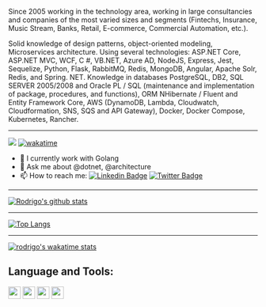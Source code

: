 Since 2005 working in the technology area, working in large consultancies and companies of the most varied sizes and segments (Fintechs, Insurance, Music Stream, Banks, Retail, E-commerce, Commercial Automation, etc.). 

Solid knowledge of design patterns, object-oriented modeling, Microservices architecture.
Using several technologies: ASP.NET Core, ASP.NET MVC, WCF, C #, VB.NET, Azure AD, NodeJS, Express, Jest, Sequelize, Python, Flask, RabbitMQ, Redis, MongoDB, Angular, Apache Solr, Redis, and Spring. NET. Knowledge in databases PostgreSQL, DB2, SQL SERVER 2005/2008 and Oracle PL / SQL (maintenance and implementation of package, procedures, and functions), ORM NHibernate / Fluent and Entity Framework Core, AWS (DynamoDB, Lambda, Cloudwatch, Cloudformation, SNS, SQS and API Gateway), Docker, Docker Compose, Kubernetes, Rancher.

----
![](https://komarev.com/ghpvc/?username=rodrigodosanjosoliveira)
[![wakatime](https://wakatime.com/badge/user/0a5ca1af-18a4-49f8-a87a-7989a8ee88f4.svg)](https://wakatime.com/@0a5ca1af-18a4-49f8-a87a-7989a8ee88f4)

<!-- - 🔭 I’m currently working on [**Vórtx**](https://vortx.com.br/) -->
- 🌱 I currently work with Golang
- 💬 Ask me about @dotnet, @architecture
- 📫 How to reach me: 
[![Linkedin Badge](https://img.shields.io/badge/-LinkedIn-blue?style=flat-square&logo=Linkedin&logoColor=white&link=https://www.linkedin.com/in/rodrigodosanjosoliveira/)](https://www.linkedin.com/in/rodrigodosanjosoliveira/)
[![Twitter Badge](https://img.shields.io/badge/-Twitter-1ca0f1?style=flat-square&labelColor=1ca0f1&logo=twitter&logoColor=white&link=https://twitter.com/orodrygw)](https://twitter.com/orodrygw)

----
[![Rodrigo's github stats](https://github-readme-stats.vercel.app/api?username=rodrigodosanjosoliveira&show=contribs&show_icons=true&count_private=true&layout=compact)](https://github.com/rodrigodosanjosoliveira/rodrigodosanjosoliveira)

----
[![Top Langs](https://github-readme-stats.vercel.app/api/top-langs/?username=rodrigodosanjosoliveira&layout=compact&langs_count=3)](https://github.com/rodrigodosanjosoliveira/rodrigodosanjosoliveira)

----
[![rodrigo's wakatime stats](https://github-readme-stats.vercel.app/api/wakatime?username=@0a5ca1af-18a4-49f8-a87a-7989a8ee88f4&layout=compact)](https://github.com/rodrigodosanjosoliveira/rodrigodosanjosoliveira)


## Language and Tools:


<code><img height="25" src="https://mlohrktvfr9b.i.optimole.com/scftOdE.tVDx~16b5e/w:500/h:500/q:mauto/https://www.nerdstickers.com.br/wp-content/uploads/2020/11/STK-167-Golang-5x7cm-1.jpg"></code>
<code><img height="25" src="https://upload.wikimedia.org/wikipedia/commons/thumb/9/9a/Visual_Studio_Code_1.35_icon.svg/512px-Visual_Studio_Code_1.35_icon.svg.png?20210804221519"></code>
<code><img height="25" src="https://upload.wikimedia.org/wikipedia/commons/thumb/0/05/Apache_kafka.svg/154px-Apache_kafka.svg.png?20210416085520"></code>
<code><img height="25" src="https://upload.wikimedia.org/wikipedia/commons/3/39/Kubernetes_logo_without_workmark.svg"></code>
<!--
**rodrigodosanjosoliveira/rodrigodosanjosoliveira** is a ✨ _special_ ✨ repository because its `README.md` (this file) appears on your GitHub profile.

Here are some ideas to get you started:


<!-- - 🤔 I’m looking to collaborate on [**Herbs**](https://herbsjs.org/)
- 👯 I’m looking to collaborate on ...
- 🤔 I’m looking for help with ...
- 💬 Ask me about ...
- 📫 How to reach me: ...
- 😄 Pronouns: ...
- ⚡ Fun fact: ...
-->
